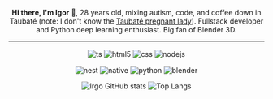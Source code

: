 <p align="center">
<strong> Hi there, I'm Igor</strong> 👋, 28 years old, mixing autism, code, and coffee down in Taubaté (note: I don't know the <a href = "https://en.wikipedia.org/wiki/Taubat%C3%A9_pregnancy_hoax" target="blank">Taubaté pregnant lady</a>). Fullstack developer and Python deep learning enthusiast. Big fan of Blender 3D.
</p>
<hr>
<a href= "#" style="text-decoration: none;">
  <p align="center" >
    <img align="center" alt="ts" src="https://img.shields.io/badge/TScript-007ACC?style=for-the-badge&logo=typescript&logoColor=white" style="text-decoration: none;"/>
    <img align="center" alt="html5" src="https://img.shields.io/badge/HTML5-E34F26?style=for-the-badge&logo=html5&logoColor=white" style="text-decoration: none;"/>
    <img align="center" alt="css" src="https://img.shields.io/badge/CSS3-1572B6?style=for-the-badge&logo=css3&logoColor=white" style="text-decoration: none;"/>
    <img align="center" alt="nodejs" src="https://img.shields.io/badge/Node.js-43853D?style=for-the-badge&logo=node.js&logoColor=white" style="text-decoration: none;"/>
</p>
  <p align="center" >
    <img align="center" alt="nest" src="https://img.shields.io/badge/Nest.js-911?style=for-the-badge&logo=nestjs&logoColor=white" style="text-decoration: none;"/>
    <img align="center" alt="native" src="https://img.shields.io/badge/Native-17bef0?style=for-the-badge&logo=react&logoColor=white" style="text-decoration: none;"/>
    <img align="center" alt="python" src="https://img.shields.io/badge/Python-1c6696?style=for-the-badge&logo=python&logoColor=white" style="text-decoration: none;"/>
    <img align="center" alt="blender" src="https://img.shields.io/badge/Blender-f74215?style=for-the-badge&logo=blender&logoColor=white" style="text-decoration: none;"/>


</p>


<div align="center">
  
![Irgo GitHub stats](https://github-readme-stats.vercel.app/api?username=IRGO-CO&show_icons=true&theme=github_dark_dimmed&count_private=true&line_height=55&rank_icon=github)
![Top Langs](https://github-readme-stats.vercel.app/api/top-langs/?username=IRGO-CO&hide_progress=true&layout=pie&theme=github_dark_dimmed)  

</div>
</a>




